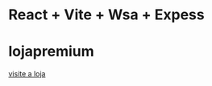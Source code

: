 # React + Vite + Wsa + Expess
# lojapremium

<a href="https://lojapremium-7iq9.vercel.app/">visite a loja  </a>
